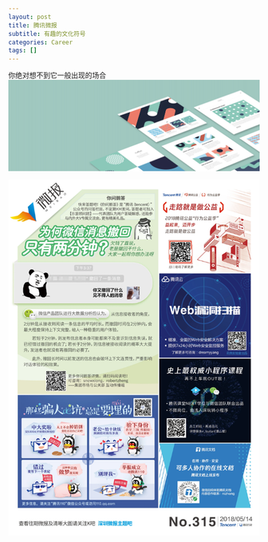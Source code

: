 ```yaml
---
layout: post
title: 腾讯微报
subtitle: 有趣的文化符号
categories: Career
tags: []
---
```


你绝对想不到它一般出现的场合
![Crepe](https://github.com/iamtopgun/iamtopgun.github.io/blob/master/assets/images/banners/home.jpeg)

![微报](./20180514.jpg)



